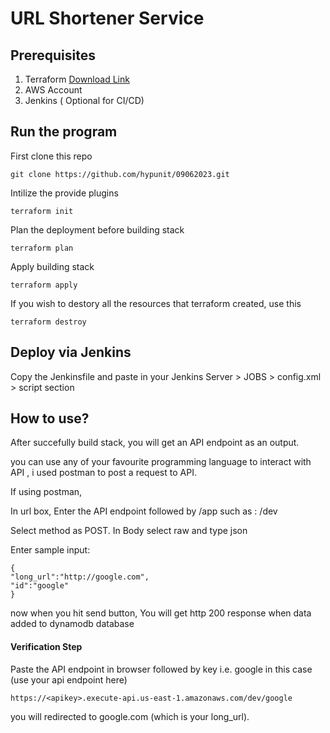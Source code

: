 # URL Shortener Service

## Prerequisites
1. Terraform  [Download Link](https://www.terraform.io/downloads.html)
2. AWS Account
3. Jenkins ( Optional for CI/CD)


## Run the program 

First clone this repo

    git clone https://github.com/hypunit/09062023.git 
    
Intilize the provide plugins 

    terraform init
    
Plan the deployment before building stack

    terraform plan
    
Apply building stack

    terraform apply
   
If you wish to destory all the resources that terraform created, use this

    terraform destroy
    
## Deploy via Jenkins

Copy the Jenkinsfile and paste in your Jenkins Server > JOBS > config.xml > script section

## How to use?

After succefully build stack, you will get an API endpoint as an output.

you can use any of your favourite programming language  to interact with API , i used postman to post a request to API.

If using postman,

In url box, Enter the API endpoint followed by /app such as : /dev

Select method as POST. In Body select raw and type json

Enter sample input:

    {
    "long_url":"http://google.com",
    "id":"google"
    }
    
now when you hit send button, You will get http 200 response when data added to dynamodb database 

#### Verification Step 

Paste the API endpoint in browser followed by key i.e. google in this case (use your api endpoint here)

    https://<apikey>.execute-api.us-east-1.amazonaws.com/dev/google

you will redirected to google.com (which is your long_url).
